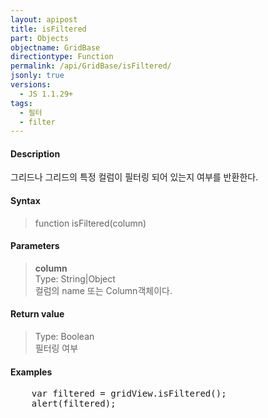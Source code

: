 ```yaml
---
layout: apipost
title: isFiltered
part: Objects
objectname: GridBase
directiontype: Function
permalink: /api/GridBase/isFiltered/
jsonly: true
versions:
  - JS 1.1.29+
tags: 
  - 필터
  - filter
---
```


#### Description

 그리드나 그리드의 특정 컬럼이 필터링 되어 있는지 여부를 반환한다.   

#### Syntax

> function isFiltered(column)

#### Parameters

> **column**  
> Type: String\|Object  
> 컬럼의 name 또는 Column객체이다.  

#### Return value

> Type: Boolean  
> 필터링 여부    

#### Examples 

<pre class="prettyprint">
    var filtered = gridView.isFiltered();
    alert(filtered);
</pre>


